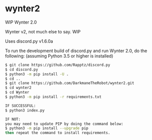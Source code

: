 # wynter2
WIP Wynter 2.0

Wynter v2, not much else to say. WIP


Uses discord.py v1.6.0a

To run the development build of discord.py and run Wynter 2.0, do the following: (assuming Python 3.5 or higher is installed)
```bash
$ git clone https://github.com/Rapptz/discord.py
$ cd discord.py
$ python3 -m pip install -U .
$ cd ..
$ git clone https://github.com/DarkmaneTheRobot/wynter2.git
$ cd wynter2
$ cd Wynter
$ python3 -m pip install -r requirements.txt 

IF SUCCESSFUL:
$ python3 index.py

IF NOT: 
you may need to update PIP by doing the command below:
$ python3 -m pip install --upgrade pip
then repeat the command to install requirements.
```
